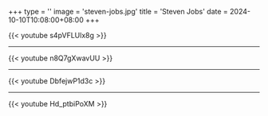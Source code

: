 +++
type = ''
image = 'steven-jobs.jpg'
title = 'Steven Jobs'
date = 2024-10-10T10:08:00+08:00
+++


{{< youtube s4pVFLUlx8g >}}

---

{{< youtube n8Q7gXwavUU >}}

---

{{< youtube DbfejwP1d3c >}}

---

{{< youtube Hd_ptbiPoXM >}}